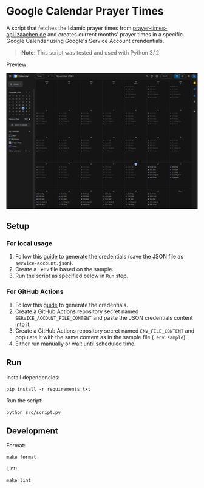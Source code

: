 # Google Calendar Prayer Times

A script that fetches the Islamic prayer times from [prayer-times-api.izaachen.de](https://prayer-times-api.izaachen.de) and creates current months' prayer times in a specific Google Calendar using Google's Service Account crendentials.

> **Note:** This script was tested and used with Python 3.12

Preview:

![Calendar Screenshot](./docs/calendar-screenshot.png)

## Setup

### For local usage

1. Follow this [guide](./docs/Google_Calendar_API_Service_Account.md) to generate the credentials (save the JSON file as `service-account.json`).
2. Create a `.env` file based on the sample.
3. Run the script as specified below in `Run` step.

### For GitHub Actions

1. Follow this [guide](./docs/Google_Calendar_API_Service_Account.md) to generate the credentials.
2. Create a GitHub Actions repository secret named `SERVICE_ACCOUNT_FILE_CONTENT` and paste the JSON credentials content into it.
3. Create a GitHub Actions repository secret named `ENV_FILE_CONTENT` and populate it with the same content as in the sample file (`.env.sample`).
4. Either run manually or wait until scheduled time.

## Run

Install dependencies:

```shell
pip install -r requirements.txt
```

Run the script:

```shell
python src/script.py
```

## Development

Format:

```shell
make format
```

Lint:

```shell
make lint
```
